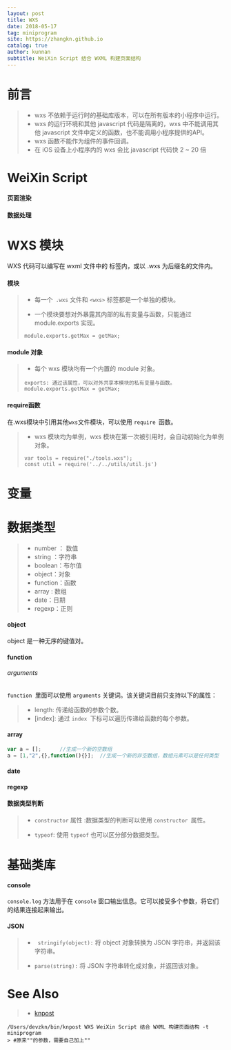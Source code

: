 ```yaml
---
layout: post
title: WXS
date: 2018-05-17
tag: miniprogram
site: https://zhangkn.github.io
catalog: true
author: kunnan
subtitle: WeiXin Script 结合 WXML 构建页面结构
---
```



# 前言

>* wxs 不依赖于运行时的基础库版本，可以在所有版本的小程序中运行。
>* wxs 的运行环境和其他 javascript 代码是隔离的，wxs 中不能调用其他 javascript 文件中定义的函数，也不能调用小程序提供的API。
>* wxs 函数不能作为组件的事件回调。
>* 在 iOS 设备上小程序内的 wxs 会比 javascript 代码快 2 ~ 20 倍
>


# WeiXin Script


#### 页面渲染

<script src="https://gist.github.com/zhangkn/7de1ab66a6b47c3c3a4b8771c5291f06.js"></script>



#### 数据处理

<script src="https://gist.github.com/zhangkn/f8d955588bb92d5ac489dc7fbd59d3c9.js"></script>







# WXS 模块


WXS 代码可以编写在 wxml 文件中的 <wxs> 标签内，或以 .wxs 为后缀名的文件内。



#### 模块

>* 每一个` .wxs` 文件和 `<wxs>` 标签都是一个单独的模块。
>
>* 一个模块要想对外暴露其内部的私有变量与函数，只能通过 module.exports 实现。
>```
>module.exports.getMax = getMax;
>```

#### module 对象


>* 每个 wxs 模块均有一个内置的 module 对象。
>```
>exports: 通过该属性，可以对外共享本模块的私有变量与函数。
>module.exports.getMax = getMax;
>```
>



#### require函数

在.wxs模块中引用其他` wxs `文件模块，可以使用 `require `函数。

>* wxs 模块均为单例，wxs 模块在第一次被引用时，会自动初始化为单例对象。
>```
>var tools = require("./tools.wxs");
>const util = require('../../utils/util.js')
>```
>





# 变量


# 数据类型


>* number ： 数值
>* string ：字符串
>* boolean：布尔值
>* object：对象
>* function：函数
>* array : 数组
>* date：日期
>* regexp：正则
>
>

#### object


object 是一种无序的键值对。
<script src="https://gist.github.com/zhangkn/1e2fe7e56941a6606b216f9dd4b578d0.js"></script>



#### function


<script src="https://gist.github.com/zhangkn/49f0ea0f2615f4475e10fe9f00f47c8f.js"></script>


###### arguments

`function `里面可以使用 `arguments` 关键词。该关键词目前只支持以下的属性：

>* length: 传递给函数的参数个数。
>* [index]: 通过 `index `下标可以遍历传递给函数的每个参数。
<script src="https://gist.github.com/zhangkn/00eb239ed904dd6f3f740a55d2911bda.js"></script>

#### array

```js
var a = [];      //生成一个新的空数组
a = [1,"2",{},function(){}];  //生成一个新的非空数组，数组元素可以是任何类型
```


#### date

<script src="https://gist.github.com/zhangkn/dd06779a320bbb52bcccd845a7f94729.js"></script>

#### regexp

<script src="https://gist.github.com/zhangkn/c45a676bfdec250d8e85c2f038625931.js"></script>


#### 数据类型判断


>* `constructor` 属性 :数据类型的判断可以使用 `constructor `属性。
>
>* `typeof`: 使用 `typeof` 也可以区分部分数据类型。
<script src="https://gist.github.com/zhangkn/664d2dedb9755cd6f1c57651816c4a03.js"></script>



# 基础类库


#### console

`console.log` 方法用于在 `console` 窗口输出信息。它可以接受多个参数，将它们的结果连接起来输出。


#### JSON


>* ` stringify(object):` 将 object 对象转换为 JSON 字符串，并返回该字符串。
>
>* `parse(string):` 将 JSON 字符串转化成对象，并返回该对象。
>
>



# See Also 

>* [knpost](https://github.com/zhangkn/KNBin/blob/master/knpost) 
>
```
/Users/devzkn/bin/knpost WXS WeiXin Script 结合 WXML 构建页面结构 -t miniprogram
> #原来""的参数，需要自己加上""
```

